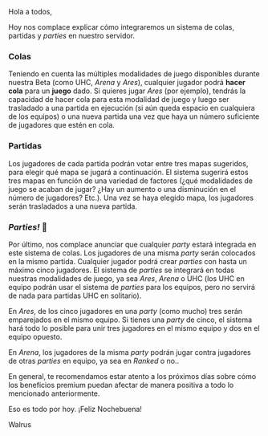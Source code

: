Hola a todos,

Hoy nos complace explicar cómo integraremos un sistema de colas, partidas y _parties_ en nuestro servidor.

### **Colas**

Teniendo en cuenta las múltiples modalidades de juego disponibles durante nuestra Beta (como UHC, _Arena_ y _Ares_), cualquier jugador podrá **hacer cola** para un **juego** dado. Si quieres jugar _Ares_ (por ejemplo), tendrás la capacidad de hacer cola para esta modalidad de juego y luego ser trasladado a una partida en ejecución (si aún queda espacio en cualquiera de los equipos) o una nueva partida una vez que haya un número suficiente de jugadores que estén en cola.

### **Partidas**

Los jugadores de cada partida podrán votar entre tres mapas sugeridos, para elegir qué mapa se jugará a continuación. El sistema sugerirá estos tres mapas en función de una variedad de factores (¿qué modalidades de juego se acaban de jugar? ¿Hay un aumento o una disminución en el número de jugadores? Etc.). Una vez se haya elegido mapa, los jugadores serán trasladados a una nueva partida.

### **_Parties!_** 🥳

Por último, nos complace anunciar que cualquier _party_ estará integrada en este sistema de colas. Los jugadores de una misma _party_ serán colocados en la mismo partida. Cualquier jugador podrá crear _parties_ con hasta un máximo cinco jugadores. El sistema de _parties_ se integrará en todas nuestras modalidades de juego, ya sea _Ares_, _Arena_ o UHC (los UHC en equipo podrán usar el sistema de _parties_ para los equipos, pero no servirá de nada para partidas UHC en solitario).

En _Ares_, de los cinco jugadores en una _party_ (como mucho) tres serán emparejados en el mismo equipo. Si tienes una _party_ de cinco, el sistema hará todo lo posible para unir tres jugadores en el mismo equipo y dos en el equipo opuesto.

En _Arena_, los jugadores de la misma _party_ podrán jugar contra jugadores de otras _parties_ en equipo, ya sea en _Ranked_ o no..

En general, te recomendamos estar atento a los próximos días sobre cómo los beneficios premium puedan afectar de manera positiva a todo lo mencionado anteriormente.

Eso es todo por hoy. ¡Feliz Nochebuena!

Walrus
